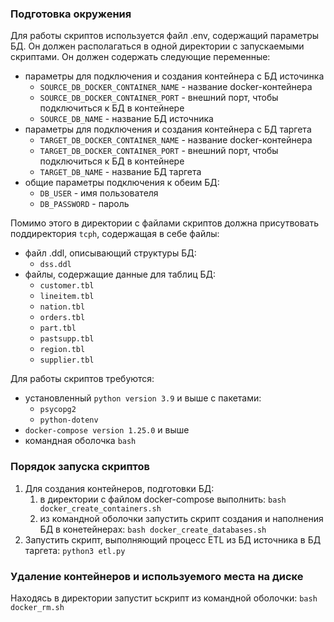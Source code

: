 ### Подготовка окружения
Для работы скриптов используется файл .env, содержащий параметры БД. Он должен располагаться в одной директории с запускаемыми скриптами. Он должен содержать следующие переменные:
- параметры для подключения и создания контейнера с БД источинка
  - `SOURCE_DB_DOCKER_CONTAINER_NAME` - название docker-контейнера
  - `SOURCE_DB_DOCKER_CONTAINER_PORT` - внешний порт, чтобы подключиться к БД в контейнере 
  - `SOURCE_DB_NAME` - название БД источника
- параметры для подключения и создания контейнера с БД таргета
  - `TARGET_DB_DOCKER_CONTAINER_NAME` - название docker-контейнера 
  - `TARGET_DB_DOCKER_CONTAINER_PORT` - внешний порт, чтобы подключиться к БД в контейнере 
  - `TARGET_DB_NAME` - название БД таргета
- общие параметры подключения к обеим БД:
  - `DB_USER` - имя пользователя
  - `DB_PASSWORD` - пароль

Помимо этого в директории с файлами скриптов должна присутвовать поддиректория ```tcph```, содержащая в себе файлы:
- файл .ddl, описывающий структуры БД:
  - `dss.ddl` 
- файлы, содержащие данные для таблиц БД:
  - `customer.tbl`
  - `lineitem.tbl`
  - `nation.tbl`
  - `orders.tbl`
  - `part.tbl`
  - `pastsupp.tbl`
  - `region.tbl`
  - `supplier.tbl`
  
Для работы скриптов требуются:
 * установленный `python version 3.9` и выше с пакетами:
   * `psycopg2` 
   * `python-dotenv`
 * `docker-compose version 1.25.0` и выше
 * командная оболочка `bash`

### Порядок запуска скриптов
1. Для создания контейнеров, подготовки БД:
   1. в директории с файлом docker-compose выполнить: `bash docker_create_containers.sh`
   2. из командной оболочки запустить скрипт создания и наполнения БД в конетейнерах: `bash docker_create_databases.sh`
2. Запустить скрипт, выполняющий процесс ETL из БД источника в БД таргета: `python3 etl.py` 

### Удаление контейнеров и используемого места на диске
Находясь в директории запустит ьскрипт из командной оболочки: `bash docker_rm.sh`